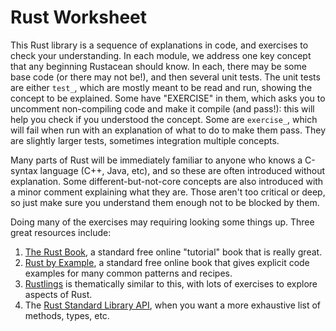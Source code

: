 Rust Worksheet
==============

This Rust library is a sequence of explanations in code, and exercises to check
your understanding.  In each module, we address one key concept that any
beginning Rustacean should know.  In each, there may be some base code (or
there may not be!), and then several unit tests.  The unit tests are either
`test_`, which are mostly meant to be read and run, showing the concept to be
explained.  Some have "EXERCISE" in them, which asks you to uncomment
non-compiling code and make it compile (and pass!): this will help you check
if you understood the concept.  Some are `exercise_`, which will fail when run
with an explanation of what to do to make them pass. They are slightly larger
tests, sometimes integration multiple concepts.

Many parts of Rust will be immediately familiar to anyone who knows a C-syntax
language (C++, Java, etc), and so these are often introduced without
explanation.  Some different-but-not-core concepts are also introduced with
a minor comment explaining what they are.  Those aren't too critical or deep,
so just make sure you understand them enough not to be blocked by them.

Doing many of the exercises may requiring looking some things up.  Three great
resources include:

1. [The Rust Book](https://doc.rust-lang.org/book/), a standard free online
   "tutorial" book that is really great.
2. [Rust by Example](https://doc.rust-lang.org/rust-by-example/), a standard
   free online book that gives explicit code examples for many common patterns
   and recipes.
3. [Rustlings](https://github.com/rust-lang/rustlings/) is thematically similar
   to this, with lots of exercises to explore aspects of Rust.
3. The [Rust Standard Library API](https://doc.rust-lang.org/std/index.html),
   when you want a more exhaustive list of methods, types, etc.
